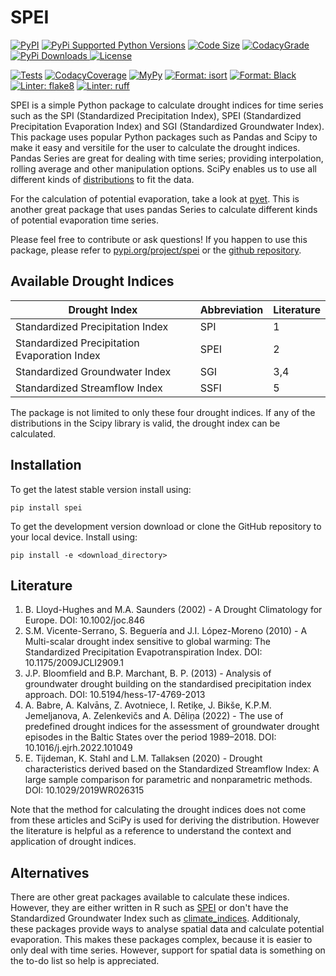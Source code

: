 # SPEI

[![PyPI](https://img.shields.io/pypi/v/spei?style=flat-square)](https://pypi.org/project/spei/)
[![PyPi Supported Python Versions](https://img.shields.io/pypi/pyversions/spei?style=flat-square)](https://pypi.org/project/spei/)
[![Code Size](https://img.shields.io/github/languages/code-size/martinvonk/spei?style=flat-square)](https://pypi.org/project/spei/)
[![CodacyGrade](https://img.shields.io/codacy/grade/908b566912314666b84e1add22ea7d66?style=flat-square)](https://app.codacy.com/gh/martinvonk/SPEI/)
[![PyPi Downloads](https://img.shields.io/pypi/dm/spei?style=flat-square) ![License](https://img.shields.io/pypi/l/spei?style=flat-square)](https://pypi.org/project/spei/)

[![Tests](https://img.shields.io/github/actions/workflow/status/martinvonk/spei/tests.yml?style=flat-square)](https://github.com/martinvonk/SPEI/actions/workflows/tests.yml)
[![CodacyCoverage](https://img.shields.io/codacy/coverage/908b566912314666b84e1add22ea7d66?style=flat-square)](https://app.codacy.com/gh/martinvonk/SPEI/)
[![MyPy](https://img.shields.io/badge/type_checker-mypy-2A6DB2?style=flat-square)](https://mypy-lang.org/)
[![Format: isort](https://img.shields.io/badge/imports-isort-ef8336?style=flat-square)](https://pycqa.github.io/isort/index.html)
[![Format: Black](https://img.shields.io/badge/code_style-black-black?style=flat-square)](https://github.com/psf/black)
[![Linter: flake8](https://img.shields.io/badge/linter-flake8-yellowgreen?style=flat-square)](https://flake8.pycqa.org/)
[![Linter: ruff](https://img.shields.io/badge/linter-ruff-red?style=flat-square)](https://github.com/charliermarsh/ruff)

SPEI is a simple Python package to calculate drought indices for time series such as the SPI (Standardized Precipitation Index), SPEI (Standardized Precipitation Evaporation Index) and SGI (Standardized Groundwater Index). This package uses popular Python packages such as Pandas and Scipy to make it easy and versitile for the user to calculate the drought indices. Pandas Series are great for dealing with time series; providing interpolation, rolling average and other manipulation options. SciPy enables us to use all different kinds of [distributions](https://docs.scipy.org/doc/scipy/reference/stats.html#probability-distributions) to fit the data.

For the calculation of potential evaporation, take a look at [pyet](https://github.com/phydrus/pyet). This is another great package that uses pandas Series to calculate different kinds of potential evaporation time series.

Please feel free to contribute or ask questions! If you happen to use this package, please refer to [pypi.org/project/spei](https://pypi.org/project/spei/) or the [github repository](https://github.com/martinvonk/spei).

## Available Drought Indices

| Drought Index                                | Abbreviation | Literature |
| -------------------------------------------- | ------------ | ---------- |
| Standardized Precipitation Index             | SPI          | 1          |
| Standardized Precipitation Evaporation Index | SPEI         | 2          |
| Standardized Groundwater Index               | SGI          | 3,4        |
| Standardized Streamflow Index                | SSFI         | 5          |

The package is not limited to only these four drought indices. If any of the distributions in the Scipy library is valid, the drought index can be calculated.

## Installation

To get the latest stable version install using:

`pip install spei`

To get the development version download or clone the GitHub repository to your local device. Install using:

`pip install -e <download_directory>`

## Literature

1.   B. Lloyd-Hughes and M.A. Saunders (2002) - A Drought Climatology for Europe. DOI: 10.1002/joc.846
2.   S.M. Vicente-Serrano, S. Beguería and J.I. López-Moreno (2010) - A Multi-scalar drought index sensitive to global warming: The Standardized Precipitation Evapotranspiration Index. DOI: 10.1175/2009JCLI2909.1
3.   J.P. Bloomfield and B.P. Marchant, B. P. (2013) - Analysis of groundwater drought building on the standardised precipitation index approach. DOI: 10.5194/hess-17-4769-2013
4.   A. Babre, A. Kalvāns, Z. Avotniece, I. Retiķe, J. Bikše, K.P.M. Jemeljanova, A. Zelenkevičs and A. Dēliņa (2022) - The use of predefined drought indices for the assessment of groundwater drought episodes in the Baltic States over the period 1989–2018. DOI: 10.1016/j.ejrh.2022.101049
5.   E. Tijdeman, K. Stahl and L.M. Tallaksen (2020) - Drought characteristics derived based on the Standardized Streamflow Index: A large sample comparison for parametric and nonparametric methods. DOI: 10.1029/2019WR026315

Note that the method for calculating the drought indices does not come from these articles and SciPy is used for deriving the distribution. However the literature is helpful as a reference to understand the context and application of drought indices.

## Alternatives

There are other great packages available to calculate these indices. However, they are either written in R such as [SPEI](https://github.com/sbegueria/SPEI) or don't have the Standardized Groundwater Index such as [climate_indices](https://github.com/monocongo/climate_indices). Additionaly, these packages provide ways to analyse spatial data and calculate potential evaporation. This makes these packages complex, because it is easier to only deal with time series. However, support for spatial data is something on the to-do list so help is appreciated.
